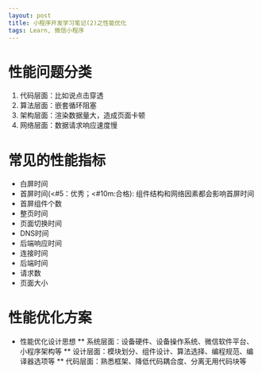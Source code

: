 ```yaml
---
layout: post
title: 小程序开发学习笔记(2)之性能优化
tags: Learn, 微信小程序
---
```


# 性能问题分类
1. 代码层面：比如说点击穿透
2. 算法层面：嵌套循环阻塞
3. 架构层面：渲染数据量大，造成页面卡顿
4. 网络层面：数据请求响应速度慢

# 常见的性能指标
* 白屏时间
* 首屏时间(<#5：优秀；<#10m:合格): 组件结构和网络因素都会影响首屏时间
* 首屏组件个数
* 整页时间
* 页面切换时间
* DNS时间
* 后端响应时间
* 连接时间
* 后端时间
* 请求数
* 页面大小

# 性能优化方案
* 性能优化设计思想
** 系统层面：设备硬件、设备操作系统、微信软件平台、小程序架构等
** 设计层面：模块划分、组件设计、算法选择、编程规范、编译器选项等
** 代码层面：熟悉框架、降低代码耦合度、分离无用代码块等
